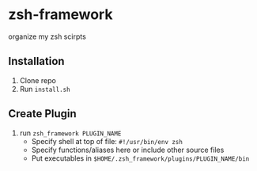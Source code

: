 # zsh-framework
organize my zsh scirpts

## Installation
1. Clone repo
2. Run `install.sh`
## Create Plugin
1. run `zsh_framework PLUGIN_NAME`
   - Specify shell at top of file: `#!/usr/bin/env zsh`
   - Specify functions/aliases here or include other source files
   - Put executables in `$HOME/.zsh_framework/plugins/PLUGIN_NAME/bin`
